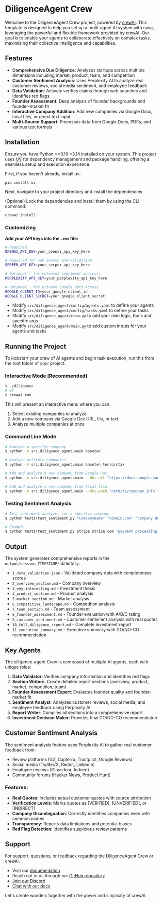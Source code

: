 # DiligenceAgent Crew

Welcome to the DiligenceAgent Crew project, powered by [crewAI](https://crewai.com). This template is designed to help you set up a multi-agent AI system with ease, leveraging the powerful and flexible framework provided by crewAI. Our goal is to enable your agents to collaborate effectively on complex tasks, maximizing their collective intelligence and capabilities.

## Features

- **Comprehensive Due Diligence**: Analyzes startups across multiple dimensions including market, product, team, and competition
- **Customer Sentiment Analysis**: Uses Perplexity AI to analyze real customer reviews, social media sentiment, and employee feedback
- **Data Validation**: Actively verifies claims through web searches and identifies red flags
- **Founder Assessment**: Deep analysis of founder backgrounds and founder-market fit
- **Interactive Company Addition**: Add new companies via Google Docs, local files, or direct text input
- **Multi-Source Support**: Processes data from Google Docs, PDFs, and various text formats

## Installation

Ensure you have Python >=3.10 <3.14 installed on your system. This project uses [UV](https://docs.astral.sh/uv/) for dependency management and package handling, offering a seamless setup and execution experience.

First, if you haven't already, install uv:

```bash
pip install uv
```

Next, navigate to your project directory and install the dependencies:

(Optional) Lock the dependencies and install them by using the CLI command:
```bash
crewai install
```
### Customizing

**Add your API keys into the `.env` file:**

```bash
# Required
OPENAI_API_KEY=your_openai_api_key_here

# Required for web search and validation
SERPER_API_KEY=your_serper_api_key_here

# Optional - for enhanced sentiment analysis
PERPLEXITY_API_KEY=your_perplexity_api_key_here

# Optional - for private Google Docs access
GOOGLE_CLIENT_ID=your_google_client_id
GOOGLE_CLIENT_SECRET=your_google_client_secret
```

- Modify `src/diligence_agent/config/agents.yaml` to define your agents
- Modify `src/diligence_agent/config/tasks.yaml` to define your tasks
- Modify `src/diligence_agent/crew.py` to add your own logic, tools and specific args
- Modify `src/diligence_agent/main.py` to add custom inputs for your agents and tasks

## Running the Project

To kickstart your crew of AI agents and begin task execution, run this from the root folder of your project:

### Interactive Mode (Recommended)
```bash
$ ./diligence
# Or
$ crewai run
```

This will present an interactive menu where you can:
1. Select existing companies to analyze
2. Add a new company via Google Doc URL, file, or text
3. Analyze multiple companies at once

### Command Line Mode
```bash
# Analyze a specific company
$ python -m src.diligence_agent.main baseten

# Analyze multiple companies
$ python -m src.diligence_agent.main baseten tensorstax

# Add and analyze a new company from Google Doc
$ python -m src.diligence_agent.main --doc-url "https://docs.google.com/document/d/YOUR_DOC_ID"

# Add and analyze a new company from local file
$ python -m src.diligence_agent.main --doc-path "path/to/company_info.txt"
```

### Testing Sentiment Analysis
```bash
# Test sentiment analyzer for a specific company
$ python tests/test_sentiment.py "CompanyName" "domain.com" "company description"

# Example
$ python tests/test_sentiment.py Stripe stripe.com "payment processing platform"
```

## Output

The system generates comprehensive reports in the `output/session_TIMESTAMP/` directory:
- `1_data_validation.json` - Validated company data with completeness scores
- `2_overview_section.md` - Company overview
- `3_why_interesting.md` - Investment thesis
- `4_product_section.md` - Product analysis
- `5_market_section.md` - Market analysis
- `6_competitive_landscape.md` - Competition analysis
- `7_team_section.md` - Team assessment
- `8_founder_assessment.md` - Founder evaluation with A/B/C rating
- `9_customer_sentiment.md` - Customer sentiment analysis with real quotes
- `10_full_diligence_report.md` - Complete investment report
- `11_executive_summary.md` - Executive summary with GO/NO-GO recommendation

## Key Agents

The diligence-agent Crew is composed of multiple AI agents, each with unique roles:

1. **Data Validator**: Verifies company information and identifies red flags
2. **Section Writers**: Create detailed report sections (overview, product, market, competition, team)
3. **Founder Assessment Expert**: Evaluates founder quality and founder-market fit
4. **Sentiment Analyst**: Analyzes customer reviews, social media, and employee feedback using Perplexity AI
5. **Report Writer**: Compiles all sections into a comprehensive report
6. **Investment Decision Maker**: Provides final GO/NO-GO recommendation

## Customer Sentiment Analysis

The sentiment analysis feature uses Perplexity AI to gather real customer feedback from:
- Review platforms (G2, Capterra, Trustpilot, Google Reviews)
- Social media (Twitter/X, Reddit, LinkedIn)
- Employee reviews (Glassdoor, Indeed)
- Community forums (Hacker News, Product Hunt)

### Features:
- **Real Quotes**: Includes actual customer quotes with source attribution
- **Verification Levels**: Marks quotes as [VERIFIED], [UNVERIFIED], or [INDIRECT]
- **Company Disambiguation**: Correctly identifies companies even with common names
- **Transparency**: Reports data limitations and potential biases
- **Red Flag Detection**: Identifies suspicious review patterns

## Support

For support, questions, or feedback regarding the DiligenceAgent Crew or crewAI.
- Visit our [documentation](https://docs.crewai.com)
- Reach out to us through our [GitHub repository](https://github.com/joaomdmoura/crewai)
- [Join our Discord](https://discord.com/invite/X4JWnZnxPb)
- [Chat with our docs](https://chatg.pt/DWjSBZn)

Let's create wonders together with the power and simplicity of crewAI.
